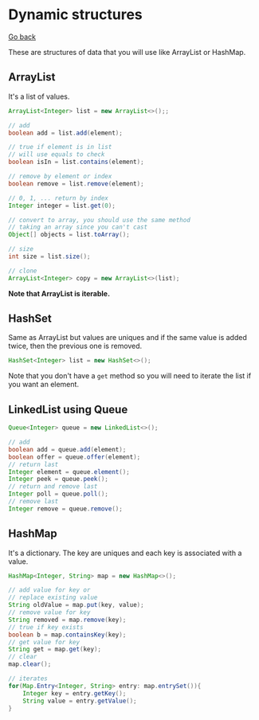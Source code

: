 # Dynamic structures

[Go back](..)

These are structures of data that you will use like
ArrayList or HashMap.

<div class="sr"></div>

## ArrayList

It's a list of values.

```java
ArrayList<Integer> list = new ArrayList<>();;

// add
boolean add = list.add(element);

// true if element is in list
// will use equals to check
boolean isIn = list.contains(element);

// remove by element or index
boolean remove = list.remove(element);

// 0, 1, ... return by index
Integer integer = list.get(0);

// convert to array, you should use the same method
// taking an array since you can't cast
Object[] objects = list.toArray();

// size
int size = list.size();

// clone
ArrayList<Integer> copy = new ArrayList<>(list);
```

**Note that ArrayList is iterable.**

<div class="sl"></div>

## HashSet

Same as ArrayList but values are uniques and if the same
value is added twice, then the previous one is removed.

```java
HashSet<Integer> list = new HashSet<>();
```

Note that you don't have a ``get`` method
so you will need to iterate the list if you want an
element.

<div class="sr"></div>

## LinkedList using Queue

```java
Queue<Integer> queue = new LinkedList<>();

// add
boolean add = queue.add(element);
boolean offer = queue.offer(element);
// return last
Integer element = queue.element();
Integer peek = queue.peek();
// return and remove last
Integer poll = queue.poll();
// remove last
Integer remove = queue.remove();
```

<div class="sl"></div>

## HashMap

It's a dictionary. The key are uniques and each
key is associated with a value.

```java
HashMap<Integer, String> map = new HashMap<>();

// add value for key or
// replace existing value
String oldValue = map.put(key, value);
// remove value for key
String removed = map.remove(key);
// true if key exists
boolean b = map.containsKey(key);
// get value for key
String get = map.get(key);
// clear
map.clear();

// iterates
for(Map.Entry<Integer, String> entry: map.entrySet()){
    Integer key = entry.getKey();
    String value = entry.getValue();
}
```